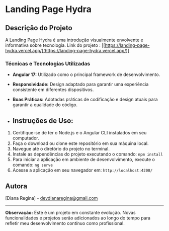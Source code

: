 # Landing Page Hydra

## Descrição do Projeto

A Landing Page Hydra é uma introdução visualmente envolvente e informativa sobre tecnologia. Link do projeto : [[https://landing-page-hydra.vercel.app/](https://landing-page-hydra.vercel.app/)]

### Técnicas e Tecnologias Utilizadas

- **Angular 17:** Utilizado como o principal framework de desenvolvimento.
- **Responsividade:** Design adaptado para garantir uma experiência consistente em diferentes dispositivos.
- **Boas Práticas:** Adotadas práticas de codificação e design atuais para garantir a qualidade do código.

- ## Instruções de Uso:

1. Certifique-se de ter o Node.js e o Angular CLI instalados em seu computador.
2. Faça o download ou clone este repositório em sua máquina local.
3. Navegue até o diretório do projeto no terminal.
4. Instale as dependências do projeto executando o comando: `npm install`
5. Para iniciar a aplicação em ambiente de desenvolvimento, execute o comando: `ng serve`
6. Acesse a aplicação em seu navegador em: `http://localhost:4200/`

## Autora

[Diana Regina] - [devdianaregina@gmail.com](mailto:devdianaregina@gmail.com)

---

**Observação:** Este é um projeto em constante evolução. Novas funcionalidades e projetos serão adicionados ao longo do tempo para refletir meu desenvolvimento contínuo como profissional.
